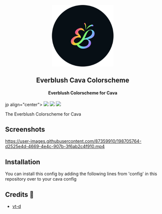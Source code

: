 <div align="center">
<img src="https://github.com/Everblush/assets/blob/main/logo.png?raw=true" height="200px" width="200px">
</div>

<h2 align="center">Everblush Cava Colorscheme</h2>
<p>
<h4 align="center" <i>Everblush Colorscheme for Cava</i></h4>
</p>

 jp align="center">
<img src="https://img.shields.io/github/stars/Everblush/cava?color=e5c76b&labelColor=22292b&style=for-the-badge">
<img src="https://img.shields.io/static/v1?label=license&message=MIT&color=8ccf7e&labelColor=22292b&style=for-the-badge">
<img src="https://img.shields.io/github/forks/Everblush/cava?color=e74c4c&labelColor=1b2224&style=for-the-badge">
</p>

The Everblush Colorscheme for Cava

## Screenshots

https://user-images.githubusercontent.com/87359910/198705764-d2525e4d-4669-4e4c-907b-3f6ab2c4f910.mp4

## Installation

You can install this config by adding the following lines from 'config' in this repository over to your cava config

## Credits 💝
- [vt-d](https://github.com/vt-d)
